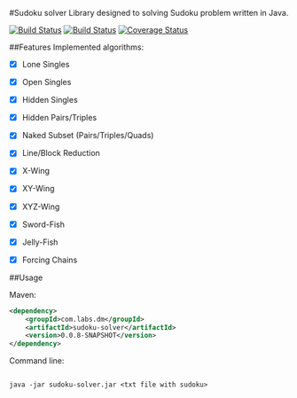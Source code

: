 #Sudoku solver
Library designed to solving Sudoku problem written in Java.

[![Build Status](https://travis-ci.org/danielmroczka/sudoku-solver.png?branch=master)](https://travis-ci.org/danielmroczka/sudoku-solver)
[![Build Status](https://circleci.com/gh/danielmroczka/sudoku-solver.png?circle-token=3f8fd98345eb1b26fb8c83749fcefd6fdffb6f94)](https://circleci.com/gh/danielmroczka/sudoku-solver)
[![Coverage Status](https://coveralls.io/repos/github/danielmroczka/sudoku-solver/badge.svg?branch=master)](https://coveralls.io/github/danielmroczka/sudoku-solver?branch=master)

##Features
Implemented algorithms:
- [x]  Lone Singles
- [x]  Open Singles
- [x]  Hidden Singles
- [x]  Hidden Pairs/Triples
- [x]  Naked Subset (Pairs/Triples/Quads)
- [x]  Line/Block Reduction
- [x]  X-Wing
- [x]  XY-Wing
- [x]  XYZ-Wing
- [x]  Sword-Fish
- [x]  Jelly-Fish
- [x]  Forcing Chains

                           
##Usage

Maven:

```xml
<dependency>
    <groupId>com.labs.dm</groupId>
    <artifactId>sudoku-solver</artifactId>
    <version>0.0.8-SNAPSHOT</version>
</dependency>
```
Command line:

```

java -jar sudoku-solver.jar <txt file with sudoku>
```


